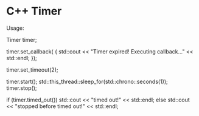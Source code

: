 # C++ Timer

Usage:

Timer timer;

timer.set_callback([]() {
    std::cout << "Timer expired! Executing callback..." << std::endl;
});

timer.set_timeout(2);

timer.start();
std::this_thread::sleep_for(std::chrono::seconds(1));
timer.stop();

if (timer.timed_out())
    std::cout << "timed out!" << std::endl;
else
    std::cout << "stopped before timed out!" << std::endl;

